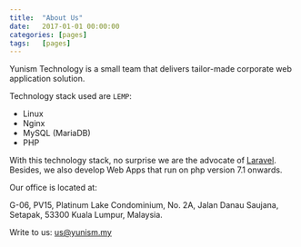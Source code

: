 ```yaml
---
title:  "About Us"
date:   2017-01-01 00:00:00
categories: [pages]
tags:   [pages]
---
```


Yunism Technology is a small team that delivers tailor-made corporate web
application solution.

Technology stack used are `LEMP`:
 - Linux
 - Nginx
 - MySQL (MariaDB)
 - PHP

With this technology stack, no surprise we are the advocate of
[Laravel][laravel-homepage]. Besides, we also develop Web Apps that run on
php version 7.1 onwards.

Our office is located at:

G-06, PV15, Platinum Lake Condominium,
No. 2A, Jalan Danau Saujana,
Setapak, 53300 Kuala Lumpur,
Malaysia.


Write to us: [us@yunism.my][yunism-email]

[laravel-homepage]: https://laravel.com
[yunism-email]:     mailto:us@yunism.my

